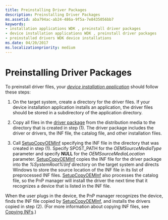 ```yaml
---
title: Preinstalling Driver Packages
description: Preinstalling Driver Packages
ms.assetid: aba794ac-ab24-486a-9f5a-7e8435056bb7
keywords:
- installation applications WDK , preinstall driver packages
- device installation applications WDK , preinstall driver packages
- preinstalled drivers WDK device installations
ms.date: 04/20/2017
ms.localizationpriority: medium
---
```


# Preinstalling Driver Packages





To preinstall driver files, your [*device installation application*](https://msdn.microsoft.com/library/windows/hardware/ff556277#wdkgloss-device-installation-application) should follow these steps:

1.  On the target system, create a directory for the driver files. If your device installation application installs an application, the driver files should be stored in a subdirectory of the application directory.

2.  Copy all files in the [driver package](driver-packages.md) from the distribution media to the directory that is created in step (1). The driver package includes the driver or drivers, the INF file, the catalog file, and other installation files.

3.  Call [SetupCopyOEMInf](http://go.microsoft.com/fwlink/p/?linkid=98735) specifying the INF file in the directory that was created in step (1). Specify SPOST_PATH for the *OEMSourceMediaType* parameter and specify **NULL** for the *OEMSourceMediaLocation* parameter. [SetupCopyOEMInf](http://go.microsoft.com/fwlink/p/?linkid=194252) copies the INF file for the driver package into the *%SystemRoot%\\Inf* directory on the target system and directs Windows to store the source location of the INF file in its list of preprocessed INF files. [SetupCopyOEMInf](http://go.microsoft.com/fwlink/p/?linkid=194252) also processes the catalog file, so the PnP manager will install the driver the next time that it recognizes a device that is listed in the INF file.

When the user plugs in the device, the PnP manager recognizes the device, finds the INF file copied by [SetupCopyOEMInf](http://go.microsoft.com/fwlink/p/?linkid=194252), and installs the drivers copied in step (2). (For more information about copying INF files, see [Copying INFs](copying-inf-files.md).)

 

 





